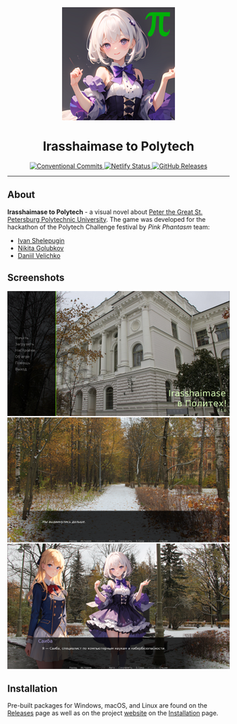 <div align="center">
<img src="./assets/logo.png" alt="Logo">

<h1>Irasshaimase to Polytech</h1>

<a href="https://conventionalcommits.org">
    <img src="https://img.shields.io/badge/Conventional%20Commits-1.0.0-%23FE5196?logo=conventionalcommits&logoColor=white" alt="Conventional Commits">
</a>
<a href="https://irasshaimase.shelepugin.ru/">
    <img src="https://api.netlify.com/api/v1/badges/421225fa-d74b-45ca-bb06-c5ef9aea101f/deploy-status" alt="Netlify Status">
</a>
<a href="https://github.com/Pink-Phantasm/irasshaimase-to-polytech/releases">
    <img src="https://img.shields.io/github/v/release/Pink-Phantasm/irasshaimase-to-polytech" alt="GitHub Releases">
</a>
</div>

---

## About

**Irasshaimase to Polytech** - a visual novel about [Peter the Great St. Petersburg Polytechnic University](https://english.spbstu.ru/). The game was developed for the hackathon of the Polytech Challenge festival by *Pink Phantasm* team:

-   [Ivan Shelepugin](https://github.com/shelepuginivan)
-   [Nikita Golubkov](https://github.com/Nikilireous)
-   [Daniil Velichko](https://github.com/1maginat1on)

## Screenshots

![Game screenshot 1](./assets/screenshots/1.png)
![Game screenshot 2](./assets/screenshots/2.png)
![Game screenshot 3](./assets/screenshots/3.png)

## Installation

Pre-built packages for Windows, macOS, and Linux are found on the [Releases](https://github.com/Pink-Phantasm/irasshaimase-to-polytech/releases) page as well as on the project [website](https://irasshaimase.shelepugin.ru/) on the [Installation](https://irasshaimase.shelepugin.ru/en/docs/installation/) page.

